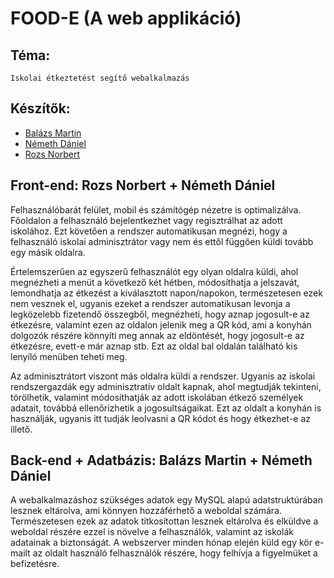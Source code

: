 # FOOD-E (A web applikáció)

## Téma:
    Iskolai étkeztetést segítő webalkalmazás
## Készítők:
* [Balázs Martin](https://github.com/phrodo02)
* [Németh Dániel](https://github.com/nemethdaniel0627)
* [Rozs Norbert](https://github.com/rozsnono)

## Front-end: Rozs Norbert + Németh Dániel

   Felhasználóbarát felület, mobil és számítógép nézetre is optimalizálva.
   Főoldalon a felhasználó bejelentkezhet vagy regisztrálhat az adott iskolához. Ezt követően a rendszer automatikusan megnézi, hogy a felhasználó iskolai adminisztrátor vagy nem és ettől függően küldi tovább egy másik oldalra.
         
   Értelemszerűen az egyszerű felhasználót egy olyan oldalra küldi, ahol megnézheti a menüt a következő két hétben, módosíthatja a jelszavát, lemondhatja az étkezést a kiválasztott napon/napokon, természetesen ezek nem vesznek el, ugyanis ezeket a rendszer automatikusan levonja a legközelebb fizetendő összegből, megnézheti, hogy aznap jogosult-e az étkezésre, valamint ezen az oldalon jelenik meg a QR kód, ami a konyhán dolgozók részére könnyíti meg annak az eldöntését, hogy jogosult-e az étkezésre, evett-e már aznap stb. Ezt az oldal bal oldalán található kis lenyíló menüben teheti meg.

   Az adminisztrátort viszont más oldalra küldi a rendszer. Ugyanis az iskolai rendszergazdák egy adminisztratív oldalt kapnak, ahol megtudják tekinteni, törölhetik, valamint módosíthatják az adott iskolában étkező személyek adatait, továbbá ellenőrizhetik a jogosultságaikat. Ezt az oldalt a konyhán is használják, ugyanis itt tudják leolvasni a QR kódot és hogy étkezhet-e az illető.

## Back-end + Adatbázis: Balázs Martin + Németh Dániel

   A webalkalmazáshoz szükséges adatok egy MySQL alapú adatstruktúrában lesznek eltárolva, ami könnyen hozzáférhető a weboldal számára. Természetesen ezek az adatok titkosítottan lesznek eltárolva és elküldve a weboldal részére ezzel is növelve a felhasználók, valamint az iskolák adatainak a biztonságát. A webszerver minden hónap elején küld egy kör e-mailt az oldalt használó felhasználók részére, hogy felhívja a figyelmüket a befizetésre.
            

